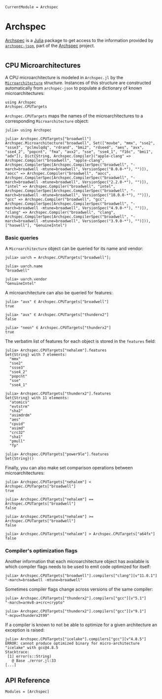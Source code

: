 ```@meta
CurrentModule = Archspec
```

# Archspec

[Archspec](https://github.com/giordano/Archspec.jl) is a [Julia](https://julialang.org/)
package to get access to the information provided by
[`archspec-json`](https://github.com/archspec/archspec-json), part of the
[Archspec](https://github.com/archspec) project.

```@index
```

## CPU Microarchitectures

A CPU microarchitecture is modeled in `Archspec.jl` by the [`Microarchitecture`](@ref)
structure.  Instances of this structure are constructed automatically from `archspec-json`
to populate a dictionary of known microarchitectures:

```@repl
using Archspec
Archspec.CPUTargets
```

`Archspec.CPUTargets` maps the names of the microarchitectures to a corresponding
`Microarchitecture` object:

```jldoctest
julia> using Archspec

julia> Archspec.CPUTargets["broadwell"]
Archspec.Microarchitecture("broadwell", Set(["movbe", "mmx", "sse2", "ssse3", "pclmulqdq", "rdrand", "bmi2", "rdseed", "aes", "avx", "sse4_2", "popcnt", "fma", "avx2", "sse", "sse4_1", "f16c", "bmi1", "adx"]), Dict{String, Archspec.Compiler}("apple-clang" => Archspec.Compiler("broadwell", "apple-clang", Archspec.CompilerSpec[Archspec.CompilerSpec("broadwell", "-march=broadwell -mtune=broadwell", VersionSpec("8.0.0-*"), "")]), "aocc" => Archspec.Compiler("broadwell", "aocc", Archspec.CompilerSpec[Archspec.CompilerSpec("broadwell", "-march=broadwell -mtune=broadwell", VersionSpec("2.2.0-*"), "")]), "intel" => Archspec.Compiler("broadwell", "intel", Archspec.CompilerSpec[Archspec.CompilerSpec("broadwell", "-march=broadwell -mtune=broadwell", VersionSpec("18.0.0-*"), "")]), "gcc" => Archspec.Compiler("broadwell", "gcc", Archspec.CompilerSpec[Archspec.CompilerSpec("broadwell", "-march=broadwell -mtune=broadwell", VersionSpec("4.9.0-*"), "")]), "clang" => Archspec.Compiler("broadwell", "clang", Archspec.CompilerSpec[Archspec.CompilerSpec("broadwell", "-march=broadwell -mtune=broadwell", VersionSpec("3.9.0-*"), "")])), ["haswell"], "GenuineIntel")
```

### Basic queries


A `Microarchitecture` object can be queried for its name and vendor:

```jldoctest
julia> uarch = Archspec.CPUTargets["broadwell"];

julia> uarch.name
"broadwell"

julia> uarch.vendor
"GenuineIntel"
```

A microarchitecture can also be queried for features:

```jldoctest
julia> "avx" ∈ Archspec.CPUTargets["broadwell"]
true

julia> "avx" ∈ Archspec.CPUTargets["thunderx2"]
false

julia> "neon" ∈ Archspec.CPUTargets["thunderx2"]
true
```

The verbatim list of features for each object is stored in the `features` field:

```jldoctest
julia> Archspec.CPUTargets["nehalem"].features
Set{String} with 7 elements:
  "mmx"
  "sse2"
  "ssse3"
  "sse4_2"
  "popcnt"
  "sse"
  "sse4_1"

julia> Archspec.CPUTargets["thunderx2"].features
Set{String} with 11 elements:
  "atomics"
  "evtstrm"
  "sha2"
  "asimdrdm"
  "aes"
  "cpuid"
  "asimd"
  "crc32"
  "sha1"
  "pmull"
  "fp"

julia> Archspec.CPUTargets["power9le"].features
Set{String}()
```

Finally, you can also make set comparison operations between microarchitectures:

```jldoctest
julia> Archspec.CPUTargets["nehalem"] < Archspec.CPUTargets["broadwell"]
true

julia> Archspec.CPUTargets["nehalem"] == Archspec.CPUTargets["broadwell"]
false

julia> Archspec.CPUTargets["nehalem"] >= Archspec.CPUTargets["broadwell"]
false

julia> Archspec.CPUTargets["nehalem"] > Archspec.CPUTargets["a64fx"]
false
```

### Compiler's optimization flags

Another information that each microarchitecture object has available is which compiler flags
needs to be used to emit code optimized for itself:

```jldoctests
julia> Archspec.CPUTargets["broadwell"].compilers["clang"][v"11.0.1"]
"-march=broadwell -mtune=broadwell"
```

Sometimes compiler flags change across versions of the same compiler:

```jldoctests
julia> Archspec.CPUTargets["thunderx2"].compilers["gcc"][v"5.1"]
"-march=armv8-a+crc+crypto"

julia> Archspec.CPUTargets["thunderx2"].compilers["gcc"][v"9.1"]
"-mcpu=thunderx2t99"
```

If a compiler is known to not be able to optimize for a given architecture an exception is
raised:

```jldoctest
julia> Archspec.CPUTargets["icelake"].compilers["gcc"][v"4.8.5"]
ERROR: cannot produce optimized binary for micro-architecture "icelake" with gcc@4.8.5
Stacktrace:
 [1] error(s::String)
   @ Base ./error.jl:33
[...]
```

## API Reference

```@autodocs
Modules = [Archspec]
```
